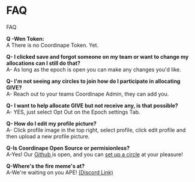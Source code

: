 # FAQ

FAQ

**Q -Wen Token:**\
A There is no Coordinape Token. Yet.

**Q- I clicked save and forgot someone on my team or want to change my allocations can I still do that?**\
A- As long as the epoch is open you can make any changes you'd like.

**Q- I'm not seeing any circles to join how do I participate in allocating GIVE?**\
A- Reach out to your teams Coordinape Admin, they can add you.

**Q- I want to help allocate GIVE but not receive any, is that possible?**\
A- YES, just select Opt Out on the Epoch settings Tab.

**Q- How do I edit my profile picture?**\
A- Click profile image in the top right, select profile, click edit profile and then upload a new profile picture.

**Q-Is Coordinape Open Source or permisionless?**\
A-Yes! Our [Github ](https://github.com/coordinape)is open, and you can [set up a circle](Permissionless\_Circle.md) at your pleasure!

**Q-Where's the fire meme's at?**\
A-We're waiting on you APE! [(Discord Link)](https://discord.gg/wAWupXkgM6)
